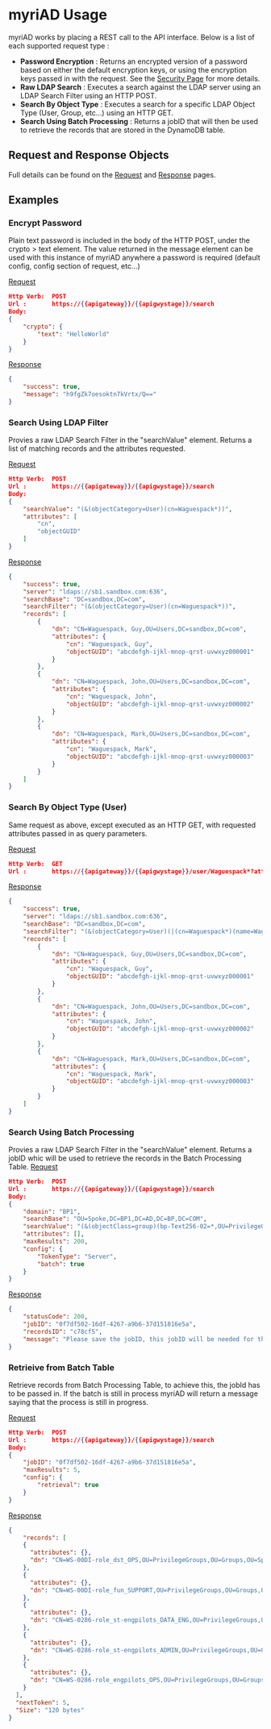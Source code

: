 # myriAD Usage

myriAD works by placing a REST call to the API interface.  Below is a list of each supported request type :

- **Password Encryption** : Returns an encrypted version of a password based on either the default encryption keys, or using the encryption keys passed in with the request.  See the [Security Page](security.md#password-encryption) for more details.
- **Raw LDAP Search** : Executes a search against the LDAP server using an LDAP Search Filter using an HTTP POST.
- **Search By Object Type** : Executes a search for a specific LDAP Object Type (User, Group, etc...) using an HTTP GET.
- **Search Using Batch Processing** : Returns a jobID that will then be used to retrieve the records that are stored in the DynamoDB table.

## Request and Response Objects

Full details can be found on the [Request](request.md) and [Response](response.md) pages.

## Examples

### Encrypt Password

Plain text password is included in the body of the HTTP POST, under the crypto > text element.   The value returned in the message element can be used with this instance of myriAD anywhere a password is required (default config, config section of request, etc...)

[Request](request.md)

````json
Http Verb:  POST
Url :       https://{{apigateway}}/{{apigwystage}}/search
Body:
{
    "crypto": {
        "text": "HelloWorld"
    }
}
````

[Response](response.md)

````json
{
    "success": true,
    "message": "h9fgZk7oesoktn7kVrtx/Q=="
}
````

### Search Using LDAP Filter

Provies a raw LDAP Search Filter in the "searchValue" element.  Returns a list of matching records and the attributes requested.

[Request](request.md)

````json
Http Verb:  POST
Url :       https://{{apigateway}}/{{apigwystage}}/search
Body:
{
	"searchValue": "(&(objectCategory=User)(cn=Waguespack*))",
    "attributes": [
        "cn",
        "objectGUID"
    ]
}
````

[Response](response.md)

````json
{
    "success": true,
    "server": "ldaps://sb1.sandbox.com:636",
    "searchBase": "DC=sandbox,DC=com",
    "searchFilter": "(&(objectCategory=User)(cn=Waguespack*))",
    "records": [
        {
            "dn": "CN=Waguespack, Guy,OU=Users,DC=sandbox,DC=com",
            "attributes": {
                "cn": "Waguespack, Guy",
                "objectGUID": "abcdefgh-ijkl-mnop-qrst-uvwxyz000001"
            }
        },
        {
            "dn": "CN=Waguespack, John,OU=Users,DC=sandbox,DC=com",
            "attributes": {
                "cn": "Waguespack, John",
                "objectGUID": "abcdefgh-ijkl-mnop-qrst-uvwxyz000002"
            }
        },
        {
            "dn": "CN=Waguespack, Mark,OU=Users,DC=sandbox,DC=com",
            "attributes": {
                "cn": "Waguespack, Mark",
                "objectGUID": "abcdefgh-ijkl-mnop-qrst-uvwxyz000003"
            }
        }
    ]
}
````

### Search By Object Type (User)

Same request as above, except executed as an HTTP GET, with requested attributes passed in as query parameters.

[Request](request.md)

````json
Http Verb:  GET
Url :       https://{{apigateway}}/{{apigwystage}}/user/Waguespack*?attr=cn&attr=objectGUID
````

[Response](response.md)

````json
{
    "success": true,
    "server": "ldaps://sb1.sandbox.com:636",
    "searchBase": "DC=sandbox,DC=com",
    "searchFilter": "(&(objectCategory=User)(|(cn=Waguespack*)(name=Waguespack*)(sAMAccountName=Waguespack*)))",
    "records": [
        {
            "dn": "CN=Waguespack, Guy,OU=Users,DC=sandbox,DC=com",
            "attributes": {
                "cn": "Waguespack, Guy",
                "objectGUID": "abcdefgh-ijkl-mnop-qrst-uvwxyz000001"
            }
        },
        {
            "dn": "CN=Waguespack, John,OU=Users,DC=sandbox,DC=com",
            "attributes": {
                "cn": "Waguespack, John",
                "objectGUID": "abcdefgh-ijkl-mnop-qrst-uvwxyz000002"
            }
        },
        {
            "dn": "CN=Waguespack, Mark,OU=Users,DC=sandbox,DC=com",
            "attributes": {
                "cn": "Waguespack, Mark",
                "objectGUID": "abcdefgh-ijkl-mnop-qrst-uvwxyz000003"
            }
        }
    ]
}
````
### Search Using Batch Processing

Provies a raw LDAP Search Filter in the "searchValue" element.  Returns a jobID whic will be used to retrieve the records in the Batch Processing Table.
[Request](request.md)

````json
Http Verb:  POST
Url :       https://{{apigateway}}/{{apigwystage}}/search
Body:
{
	"domain": "BP1",
    "searchBase": "OU=Spoke,DC=BP1,DC=AD,DC=BP,DC=COM",
    "searchValue": "(&(objectClass=group)(bp-Text256-02=*,OU=PrivilegeGroups,OU=Groups,OU=Spoke-W-*,OU=Spoke,DC=bp1,DC=ad,DC=bp,DC=com))",
    "attributes": [],
    "maxResults": 200,
    "config": {
        "TokenType": "Server",
        "batch": true
    }
}
````
[Response](response.md)

````json
{
    "statusCode": 200,
    "jobID": "0f7df502-16df-4267-a9b6-37d151816e5a",
    "recordsID": "c78cf5",
    "message": "Please save the jobID, this jobID will be needed for the retrieval"
}
````

### Retrieive from Batch Table

Retrieve records from Batch Processing Table, to achieve this, the jobId has to be passed in. If the batch is still in process myriAD will return a message saying that the process is still in progress.

[Request](request.md)

````json
Http Verb:  POST
Url :       https://{{apigateway}}/{{apigwystage}}/search
Body:
{
    "jobID": "0f7df502-16df-4267-a9b6-37d151816e5a",
    "maxResults": 5,
    "config": {
        "retrieval": true
    }
}
````
[Response](response.md)

````json
{
    "records": [
    {
      "attributes": {},
      "dn": "CN=WS-00DI-role_dst_OPS,OU=PrivilegeGroups,OU=Groups,OU=Spoke-W-00DI,OU=Spoke,DC=bp1,DC=ad,DC=bp,DC=com"
    },
    {
      "attributes": {},
      "dn": "CN=WS-00DI-role_fun_SUPPORT,OU=PrivilegeGroups,OU=Groups,OU=Spoke-W-00DI,OU=Spoke,DC=bp1,DC=ad,DC=bp,DC=com"
    },
    {
      "attributes": {},
      "dn": "CN=WS-0286-role_st-engpilots_DATA_ENG,OU=PrivilegeGroups,OU=Groups,OU=Spoke-W-0286,OU=Spoke,DC=bp1,DC=ad,DC=bp,DC=com"
    },
    {
      "attributes": {},
      "dn": "CN=WS-0286-role_st-engpilots_ADMIN,OU=PrivilegeGroups,OU=Groups,OU=Spoke-W-0286,OU=Spoke,DC=bp1,DC=ad,DC=bp,DC=com"
    },
    {
      "attributes": {},
      "dn": "CN=WS-0286-role_engpilots_OPS,OU=PrivilegeGroups,OU=Groups,OU=Spoke-W-0286,OU=Spoke,DC=bp1,DC=ad,DC=bp,DC=com"
    }
  ],
  "nextToken": 5,
  "Size": "120 bytes"
}
````
